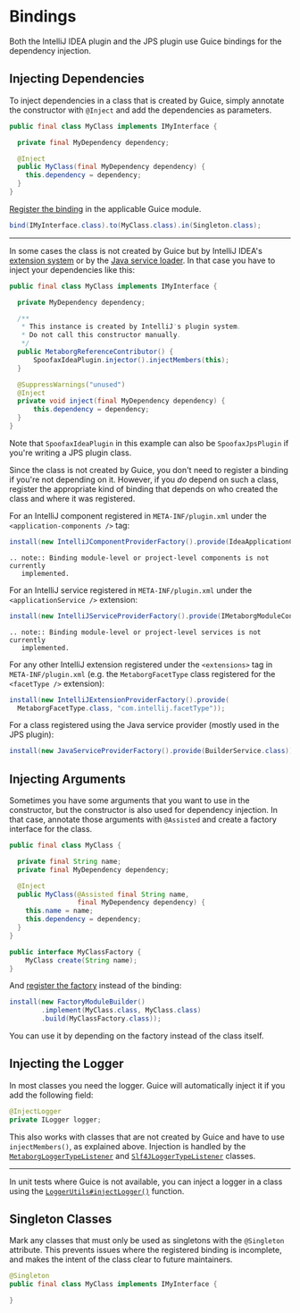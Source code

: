 # Bindings
Both the IntelliJ IDEA plugin and the JPS plugin use Guice bindings for the
dependency injection.



## Injecting Dependencies
To inject dependencies in a class that is created by Guice, simply annotate
the constructor with `@Inject` and add the dependencies as parameters.

```java
public final class MyClass implements IMyInterface {

  private final MyDependency dependency;

  @Inject
  public MyClass(final MyDependency dependency) {
    this.dependency = dependency;
  }
}
```

[Register the binding][1] in the applicable Guice module.

```java
bind(IMyInterface.class).to(MyClass.class).in(Singleton.class);
```

---

In some cases the class is not created by Guice but by IntelliJ IDEA's
[extension system][6] or by the [Java service loader][7]. In that case you have
to inject your dependencies like this:

```java
public final class MyClass implements IMyInterface {

  private MyDependency dependency;

  /**
   * This instance is created by IntelliJ's plugin system.
   * Do not call this constructor manually.
   */
  public MetaborgReferenceContributor() {
      SpoofaxIdeaPlugin.injector().injectMembers(this);
  }

  @SuppressWarnings("unused")
  @Inject
  private void inject(final MyDependency dependency) {
      this.dependency = dependency;
  }
}
```

Note that `SpoofaxIdeaPlugin` in this example can also be `SpoofaxJpsPlugin`
if you're writing a JPS plugin class.

Since the class is not created by Guice, you don't need to register a binding
if you're not depending on it. However, if you _do_ depend on such a class,
register the appropriate kind of binding that depends on who created the
class and where it was registered.


For an IntelliJ component registered in `META-INF/plugin.xml` under the
`<application-components />` tag:

```java
install(new IntelliJComponentProviderFactory().provide(IdeaApplicationComponent.class));
```

```eval_rst
.. note:: Binding module-level or project-level components is not currently
   implemented.
```

For an IntelliJ service registered in `META-INF/plugin.xml` under the
`<applicationService />` extension:

```java
install(new IntelliJServiceProviderFactory().provide(IMetaborgModuleConfig.class));
```

```eval_rst
.. note:: Binding module-level or project-level services is not currently
   implemented.
```

For any other IntelliJ extension registered under the `<extensions>` tag
in `META-INF/plugin.xml` (e.g. the `MetaborgFacetType` class registered for the
`<facetType />` extension):

```java
install(new IntelliJExtensionProviderFactory().provide(
  MetaborgFacetType.class, "com.intellij.facetType"));
```

For a class registered using the Java service provider (mostly used in the JPS
plugin):

```java
install(new JavaServiceProviderFactory().provide(BuilderService.class));
```



## Injecting Arguments
Sometimes you have some arguments that you want to use in the constructor,
but the constructor is also used for dependency injection. In that case,
annotate those arguments with `@Assisted` and create a factory interface
for the class.

```java
public final class MyClass {

  private final String name;
  private final MyDependency dependency;

  @Inject
  public MyClass(@Assisted final String name,
                 final MyDependency dependency) {
    this.name = name;
    this.dependency = dependency;
  }
}

public interface MyClassFactory {
    MyClass create(String name);
}
```

And [register the factory][2] instead of the binding:

```java
install(new FactoryModuleBuilder()
        .implement(MyClass.class, MyClass.class)
        .build(MyClassFactory.class));
```

You can use it by depending on the factory instead of the class itself.



## Injecting the Logger
In most classes you need the logger. Guice will automatically inject it if
you add the following field:

```java
@InjectLogger
private ILogger logger;
```

This also works with classes that are not created by Guice and have to use
`injectMembers()`, as explained above. Injection is handled by the
[`MetaborgLoggerTypeListener`][3] and [`Slf4JLoggerTypeListener`][4] classes.

---

In unit tests where Guice is not available, you can inject a logger in a class
using the [`LoggerUtils#injectLogger()`][5] function.


## Singleton Classes
Mark any classes that must only be used as singletons with the `@Singleton`
attribute. This prevents issues where the registered binding is incomplete,
and makes the intent of the class clear to future maintainers.

```java
@Singleton
public final class MyClass implements IMyInterface {

}
```



[1]: https://github.com/google/guice/wiki/Bindings
[2]: https://github.com/google/guice/wiki/AssistedInject
[3]: https://github.com/metaborg/spoofax-intellij/blob/develop/org.metaborg.intellij/src/main/java/org/metaborg/intellij/logging/MetaborgLoggerTypeListener.java
[4]: https://github.com/metaborg/spoofax-intellij/blob/develop/org.metaborg.intellij/src/main/java/org/metaborg/intellij/logging/Slf4JLoggerTypeListener.java
[5]: https://github.com/metaborg/spoofax-intellij/blob/develop/org.metaborg.intellij/src/main/java/org/metaborg/intellij/logging/LoggerUtils.java
[6]: https://www.jetbrains.org/intellij/sdk/docs/basics/plugin_structure/plugin_extensions_and_extension_points.html
[7]: https://docs.oracle.com/javase/7/docs/api/java/util/ServiceLoader.html

